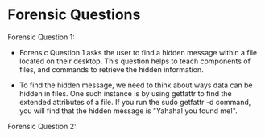 # Forensic Questions

Forensic Question 1:

  * Forensic Question 1 asks the user to find a hidden message within a file located on their desktop. This question helps to teach components of files, and commands to retrieve the hidden information.

  * To find the hidden message, we need to think about ways data can be hidden in files. One such instance is by using getfattr to find the extended attributes of a file. If you run the sudo getfattr -d <file> command, you will find that the hidden message is "Yahaha! you found me!".

Forensic Question 2:
